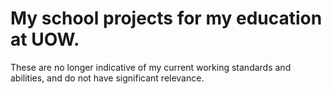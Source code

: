 # My school projects for my education at UOW. 

These are no longer indicative of my current working standards and abilities, and do not have significant relevance.
